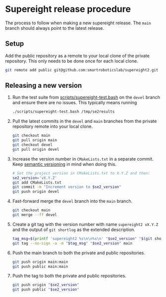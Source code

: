 <!-- SPDX-FileCopyrightText: 2021-2025 Smart Robotics Lab, Imperial College London, Technical University of Munich -->
<!-- SPDX-License-Identifier: BSD-3-Clause -->

# Supereight release procedure

The process to follow when making a new supereight release. The `main` branch
should always point to the latest release.



## Setup

Add the public repository as a remote to your local clone of the private
repository. This only needs to be done once for each local clone.

``` sh
git remote add public git@github.com:smartroboticslab/supereight2.git
```



## Releasing a new version

1. Run the test suite from
   [scripts/supereight-test.bash](./scripts/supereight-test.bash) on the `devel`
   branch and ensure there are no issues. This typically means running

   ``` sh
   ./scripts/supereight-test.bash /tmp/se2results
   ```

1. Pull the latest commits in the `devel` and `main` branches from the private
   repository remote into your local clone.

    ``` sh
    git checkout main
    git pull origin main
    git checkout devel
    git pull origin devel
    ```

1. Increase the version number in `CMakeLists.txt` in a separate commit. Keep
   [semantic versioning](https://semver.org/) in mind when doing this.

    ``` sh
    # Set the project version in CMakeLists.txt to X.Y.Z and then:
    se2_version='vX.Y.Z'
    git add CMakeLists.txt
    git commit -m "Increment version to $se2_version"
    git push origin devel
    ```

1. Fast-forward merge the `devel` branch into the `main` branch.

    ``` sh
    git checkout main
    git merge --ff devel
    ```

1. Create a git tag with the version number with name `supereight2 vX.Y.Z` and
   the output of `git shortlog` as the extended description.

    ``` sh
    tag_msg=$(printf 'supereight2 %s\n\n%s\n' "$se2_version" "$(git shortlog origin/main..main)")
    git tag --no-sign -a -m "$tag_msg" "$se2_version" main
    ```

1. Push the main branch to both the private and public repositories.

    ``` sh
    git push origin main:main
    git push public main:main
    ```

1. Push the tag to both the private and public repositories.

    ``` sh
    git push origin "$se2_version"
    git push public "$se2_version"
    ```
